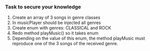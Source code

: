 ### Task to secure your knowledge
1) Create an array of 3 songs in genre classes
2) In musicPlayer should be injected all genres
3) Create enum with genres: CLASSICAL and ROCK
4) Redo method playMusic() so it takes enum
5) Depending on the value of this enum, the method playMusic must reproduce one of the 3 songs of the received genre.

